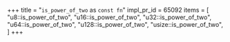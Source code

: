 +++
title = "`is_power_of_two` as `const fn`"
impl_pr_id = 65092
items = [
    "u8::is_power_of_two",
    "u16::is_power_of_two",
    "u32::is_power_of_two",
    "u64::is_power_of_two",
    "u128::is_power_of_two",
    "usize::is_power_of_two",
]
+++
